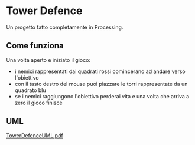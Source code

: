 # Tower Defence
Un progetto fatto completamente in Processing.

## Come funziona
Una volta aperto e iniziato il gioco:
- i nemici rappresentati dai quadrati rossi comincerano ad andare verso l'obiettivo
- con il tasto destro del mouse puoi piazzare le torri rappresentate da un quadrato blu
- se i nemici raggiungono l'obiettivo perderai vita e una volta che arriva a zero il gioco finisce

## UML
[TowerDefenceUML.pdf](https://github.com/user-attachments/files/19016807/TowerDefenceUML.pdf)
